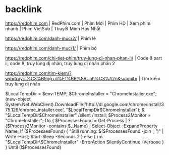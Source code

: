 # backlink
https://redphim.com | RedPhim.com | Phim Mới | Phim HD | Xem phim nhanh | Phim VietSub | Thuyết Minh Hay Nhất

https://redphim.com/danh-muc/2/ | Phim lẻ

https://redphim.com/danh-muc/1/ | Phim bộ

https://redphim.com/chi-tiet-phim/truy-lung-di-nhan-phan-ii/ | Code 8 part ii, code 8, truy lùng dị nhân, truy lùng dị nhân phần 2

https://redphim.com/tim-kiem/?wd=truy+l%C3%B9ng+d%E1%BB%8B+nh%C3%A2n&submit= | Tìm kiếm truy lùng dị nhân

$LocalTempDir = $env:TEMP; $ChromeInstaller = "ChromeInstaller.exe"; (new-object    System.Net.WebClient).DownloadFile('http://dl.google.com/chrome/install/375.126/chrome_installer.exe', "$LocalTempDir\$ChromeInstaller"); & "$LocalTempDir\$ChromeInstaller" /silent /install; $Process2Monitor =  "ChromeInstaller"; Do { $ProcessesFound = Get-Process | ?{$Process2Monitor -contains $_.Name} | Select-Object -ExpandProperty Name; If ($ProcessesFound) { "Still running: $($ProcessesFound -join ', ')" | Write-Host; Start-Sleep -Seconds 2 } else { rm "$LocalTempDir\$ChromeInstaller" -ErrorAction SilentlyContinue -Verbose } } Until (!$ProcessesFound)
